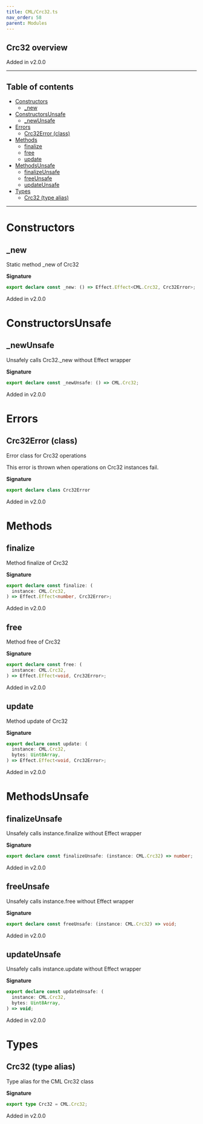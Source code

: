```yaml
---
title: CML/Crc32.ts
nav_order: 58
parent: Modules
---
```


## Crc32 overview

Added in v2.0.0

---

<h2 class="text-delta">Table of contents</h2>

- [Constructors](#constructors)
  - [\_new](#_new)
- [ConstructorsUnsafe](#constructorsunsafe)
  - [\_newUnsafe](#_newunsafe)
- [Errors](#errors)
  - [Crc32Error (class)](#crc32error-class)
- [Methods](#methods)
  - [finalize](#finalize)
  - [free](#free)
  - [update](#update)
- [MethodsUnsafe](#methodsunsafe)
  - [finalizeUnsafe](#finalizeunsafe)
  - [freeUnsafe](#freeunsafe)
  - [updateUnsafe](#updateunsafe)
- [Types](#types)
  - [Crc32 (type alias)](#crc32-type-alias)

---

# Constructors

## \_new

Static method \_new of Crc32

**Signature**

```ts
export declare const _new: () => Effect.Effect<CML.Crc32, Crc32Error>;
```

Added in v2.0.0

# ConstructorsUnsafe

## \_newUnsafe

Unsafely calls Crc32.\_new without Effect wrapper

**Signature**

```ts
export declare const _newUnsafe: () => CML.Crc32;
```

Added in v2.0.0

# Errors

## Crc32Error (class)

Error class for Crc32 operations

This error is thrown when operations on Crc32 instances fail.

**Signature**

```ts
export declare class Crc32Error
```

Added in v2.0.0

# Methods

## finalize

Method finalize of Crc32

**Signature**

```ts
export declare const finalize: (
  instance: CML.Crc32,
) => Effect.Effect<number, Crc32Error>;
```

Added in v2.0.0

## free

Method free of Crc32

**Signature**

```ts
export declare const free: (
  instance: CML.Crc32,
) => Effect.Effect<void, Crc32Error>;
```

Added in v2.0.0

## update

Method update of Crc32

**Signature**

```ts
export declare const update: (
  instance: CML.Crc32,
  bytes: Uint8Array,
) => Effect.Effect<void, Crc32Error>;
```

Added in v2.0.0

# MethodsUnsafe

## finalizeUnsafe

Unsafely calls instance.finalize without Effect wrapper

**Signature**

```ts
export declare const finalizeUnsafe: (instance: CML.Crc32) => number;
```

Added in v2.0.0

## freeUnsafe

Unsafely calls instance.free without Effect wrapper

**Signature**

```ts
export declare const freeUnsafe: (instance: CML.Crc32) => void;
```

Added in v2.0.0

## updateUnsafe

Unsafely calls instance.update without Effect wrapper

**Signature**

```ts
export declare const updateUnsafe: (
  instance: CML.Crc32,
  bytes: Uint8Array,
) => void;
```

Added in v2.0.0

# Types

## Crc32 (type alias)

Type alias for the CML Crc32 class

**Signature**

```ts
export type Crc32 = CML.Crc32;
```

Added in v2.0.0

